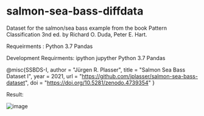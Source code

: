 # salmon-sea-bass-diffdata
Dataset for the salmon/sea bass example from the book Pattern Classification 3nd ed. by Richard O. Duda, Peter E. Hart.

Requeirments :
Python 3.7
Pandas 

Development Requirments:
ipython
jupyther
Python 3.7
Pandas 

@misc{SSBDS-I,
 author = "Jürgen R. Plasser",
 title = "Salmon Sea Bass Dataset I",
 year = 2021,
 url = "https://github.com/jplasser/salmon-sea-bass-dataset",
 doi = "https://doi.org/10.5281/zenodo.4739354"
}

Result:

![image](https://user-images.githubusercontent.com/3306765/117923450-46de8d80-b309-11eb-9e61-7ca73c1b9988.png)

